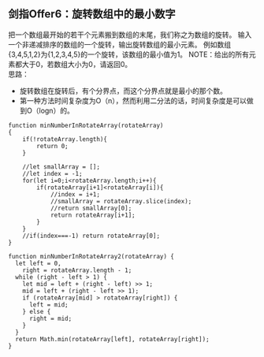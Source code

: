 ## 剑指Offer6：旋转数组中的最小数字

把一个数组最开始的若干个元素搬到数组的末尾，我们称之为数组的旋转。 输入一个非递减排序的数组的一个旋转，输出旋转数组的最小元素。 例如数组{3,4,5,1,2}为{1,2,3,4,5}的一个旋转，该数组的最小值为1。 NOTE：给出的所有元素都大于0，若数组大小为0，请返回0。  
思路：
+ 旋转数组在旋转后，有个分界点，而这个分界点就是最小的那个数。
+ 第一种方法时间复杂度为O（n），然而利用二分法的话，时间复杂度是可以做到O（logn）的。
```
function minNumberInRotateArray(rotateArray)
{
    if(!rotateArray.length){
        return 0;
    }
    
    //let smallArray = [];
    //let index = -1;
    for(let i=0;i<rotateArray.length;i++){
        if(rotateArray[i+1]<rotateArray[i]){
            //index = i+1;
            //smallArray = rotateArray.slice(index);
            //return smallArray[0];
            return rotateArray[i+1];
        }
    }
    //if(index===-1) return rotateArray[0];
}
```

```
function minNumberInRotateArray2(rotateArray) {
  let left = 0,
    right = rotateArray.length - 1;
  while (right - left > 1) {
    let mid = left + (right - left) >> 1;
    mid = left + (right - left >> 1);
    if (rotateArray[mid] > rotateArray[right]) {
      left = mid;
    } else {
      right = mid;
    }
  }
  return Math.min(rotateArray[left], rotateArray[right]);
}
```
